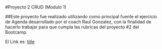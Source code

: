 #Proyecto 2  CRUD (Modulo 1)

##Este proyecto fue realizado utilizando como principal fuente el ejercicio de Agenda desarrollado por el coach
Raul Gonzalez, con la finalidad de hacerlo trabajar para que cumpla las rubricas del proyecto #2 del Bootcamp.


El Link es:
[title](https://moyhdzg.github.io/)